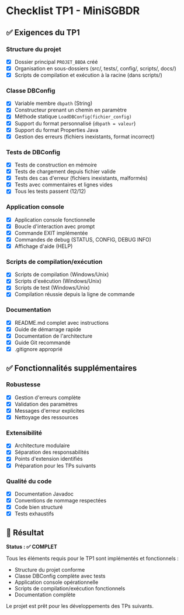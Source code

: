 # Checklist TP1 - MiniSGBDR

## ✅ Exigences du TP1

### Structure du projet
- [x] Dossier principal `PROJET_BBDA` créé
- [x] Organisation en sous-dossiers (src/, tests/, config/, scripts/, docs/)
- [x] Scripts de compilation et exécution à la racine (dans scripts/)

### Classe DBConfig
- [x] Variable membre `dbpath` (String)
- [x] Constructeur prenant un chemin en paramètre
- [x] Méthode statique `LoadDBConfig(fichier_config)`
- [x] Support du format personnalisé (`dbpath = valeur`)
- [x] Support du format Properties Java
- [x] Gestion des erreurs (fichiers inexistants, format incorrect)

### Tests de DBConfig
- [x] Tests de construction en mémoire
- [x] Tests de chargement depuis fichier valide
- [x] Tests des cas d'erreur (fichiers inexistants, malformés)
- [x] Tests avec commentaires et lignes vides
- [x] Tous les tests passent (12/12)

### Application console
- [x] Application console fonctionnelle
- [x] Boucle d'interaction avec prompt
- [x] Commande EXIT implémentée
- [x] Commandes de debug (STATUS, CONFIG, DEBUG INFO)
- [x] Affichage d'aide (HELP)

### Scripts de compilation/exécution
- [x] Scripts de compilation (Windows/Unix)
- [x] Scripts d'exécution (Windows/Unix)
- [x] Scripts de test (Windows/Unix)
- [x] Compilation réussie depuis la ligne de commande

### Documentation
- [x] README.md complet avec instructions
- [x] Guide de démarrage rapide
- [x] Documentation de l'architecture
- [x] Guide Git recommandé
- [x] .gitignore approprié

## ✅ Fonctionnalités supplémentaires

### Robustesse
- [x] Gestion d'erreurs complète
- [x] Validation des paramètres
- [x] Messages d'erreur explicites
- [x] Nettoyage des ressources

### Extensibilité
- [x] Architecture modulaire
- [x] Séparation des responsabilités
- [x] Points d'extension identifiés
- [x] Préparation pour les TPs suivants

### Qualité du code
- [x] Documentation Javadoc
- [x] Conventions de nommage respectées
- [x] Code bien structuré
- [x] Tests exhaustifs

## 🎯 Résultat

**Status : ✅ COMPLET**

Tous les éléments requis pour le TP1 sont implémentés et fonctionnels :
- Structure du projet conforme
- Classe DBConfig complète avec tests
- Application console opérationnelle  
- Scripts de compilation/exécution fonctionnels
- Documentation complète

Le projet est prêt pour les développements des TPs suivants.